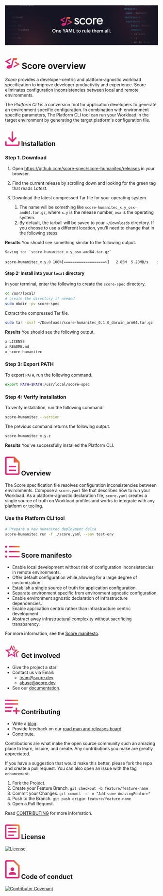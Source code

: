 ![Score banner](docs/images/banner.png)

# ![Score](docs/images/logo.svg) Score overview

_Score_ provides a developer-centric and platform-agnostic workload specification to improve developer productivity and experience. Score eliminates configuration inconsistencies between local and remote environments.

The _Platform CLI_ is a conversion tool for application developers to generate an environment specific configuration. In combination with environment specific parameters, The Platform CLI tool can run your Workload in the target environment by generating the target platform's configuration file.

## ![Installation](docs/images/install.svg) Installation

### Step 1. Download

1. Open <https://github.com/score-spec/score-humanitec/releases> in your browser.

2. Find the current release by scrolling down and looking for the green tag that reads _Latest_.

3. Download the latest compressed Tar file for your operating system.
   1. The name will be something like `score-humanitec_x.y_osx-amd64.tar.gz`, where `x.y` is the release number, `osx` is the operating system.
   2. By default, the tarball will be saved to your `~/Downloads` directory. If you choose to use a different location, you'll need to change that in the following steps.

**Results** You should see something similar to the following output.

```bash
Saving to: `score-humanitec_x.y_osx-amd64.tar.gz`

score-humanitec_x.y.0 100%[===================>]   2.85M  5.28MB/s    in 0.5s
```

#### Step 2: Install into your `local` directory

In your terminal, enter the following to create the `score-spec` directory.

```bash
cd /usr/local/
# create the directory if needed
sudo mkdir -pv score-spec
```

Extract the compressed Tar file.

```bash
sudo tar -xvzf ~/Downloads/score-humanitec_0.1.0_darwin_arm64.tar.gz
```

**Results** You should see the following output.

```bash
x LICENSE
x README.md
x score-humanitec
```

### Step 3: Export PATH

To export `PATH`, run the following command.

```bash
export PATH=$PATH:/usr/local/score-spec
```

### Step 4: Verify installation

To verify installation, run the following command.

```bash
score-humanitec --version
```

The previous command returns the following output.

```bash
score-humanitec x.y.z
```

**Results** You've successfully installed the Platform CLI.

## ![Overview](docs/images/overview.svg) Overview

The Score specification file resolves configuration inconsistencies between environments. Compose a `score.yaml` file that describes how to run your Workload. As a platform-agnostic declaration file, `score.yaml` creates a single source of truth on Workload profiles and works to integrate with any platform or tooling.

### Use the Platform CLI tool

```bash
# Prepare a new Humanitec deployment delta
score-humanitec run -f ./score.yaml --env test-env
```

## ![Manifesto](docs/images/manifesto.svg) Score manifesto

- Enable local development without risk of configuration inconsistencies in remote environments.
- Offer default configuration while allowing for a large degree of customization.
- Establish a single source of truth for application configuration.
- Separate environment specific from environment agnostic configuration.
- Enable environment agnostic declaration of infrastructure dependencies.
- Enable application centric rather than infrastructure centric development.
- Abstract away infrastructural complexity without sacrificing transparency.

For more information, see the [Score manifesto](https://score.dev/).

## ![Get involved](docs/images/get-involved.svg) Get involved

- Give the project a star!
- Contact us via Email:
  - team@score.dev
  - abuse@score.dev
- See our [documentation](https://docs.score.dev).

## ![Contributing](docs/images/contributing.svg) Contributing

- Write a [blog](score.dev/blog).
- Provide feedback on our [road map and releases board](https://github.com/orgs/score-spec/projects).
- Contribute.

Contributions are what make the open source community such an amazing place to learn, inspire, and create. Any contributions you make are greatly appreciated.

If you have a suggestion that would make this better, please fork the repo and create a pull request. You can also open an issue with the tag `enhancement`.

1. Fork the Project.
2. Create your Feature Branch. `git checkout -b feature/feature-name`
3. Commit your Changes. `git commit -s -m "Add some AmazingFeature"`
4. Push to the Branch. `git push origin feature/feature-name`
5. Open a Pull Request.

Read [CONTRIBUTING](CONTRIBUTING.md) for more information.

## ![License](docs/images/license.svg) License

[![License](https://img.shields.io/badge/License-Apache_2.0-blue.svg)](https://opensource.org/licenses/Apache-2.0)

## ![Code of conduct](docs/images/code-of-conduct.svg) Code of conduct

[![Contributor Covenant](https://img.shields.io/badge/Contributor%20Covenant-2.1-4baaaa.svg)](code_of_conduct.md)
